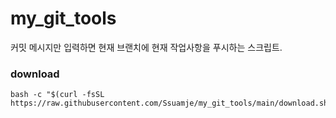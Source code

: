 # my_git_tools
커밋 메시지만 입력하면 현재 브랜치에 현재 작업사항을 푸시하는 스크립트.

### download
```
bash -c "$(curl -fsSL https://raw.githubusercontent.com/Ssuamje/my_git_tools/main/download.sh)"
```
